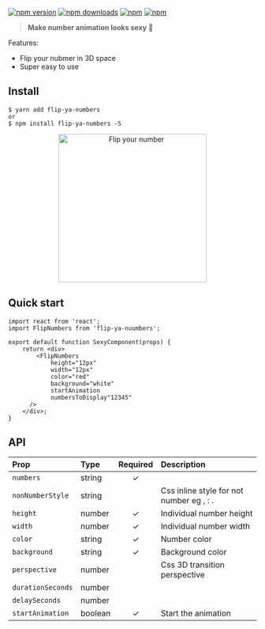 [![npm version](https://img.shields.io/npm/v/flip-ya-nuumbers.svg?style=flat-square)](https://www.npmjs.com/package/flip-ya-nuumbers)
[![npm downloads](https://img.shields.io/npm/dm/flip-ya-nuumbers.svg?style=flat-square)](https://www.npmjs.com/package/flip-ya-nuumbers)
[![npm](https://img.shields.io/npm/dt/flip-ya-nuumbers.svg?style=flat-square)](https://www.npmjs.com/package/flip-ya-nuumbers)
[![npm](https://img.shields.io/npm/l/flip-ya-nuumbers.svg?style=flat-square)](https://www.npmjs.com/package/flip-ya-nuumbers)

> **Make number animation looks sexy** :clap:

Features:

* Flip your nubmer in 3D space
* Super easy to use

## Install

    $ yarn add flip-ya-numbers
    or
    $ npm install flip-ya-numbers -S


<p align="center">
    <img width="300" src="https://raw.githubusercontent.com/bluebill1049/flip-ya-nuumbers/master/example/flip-ya-nuumbers.gif" alt="Flip your number" />
</p>


## Quick start

    import react from 'react';
    import FlipNumbers from 'flip-ya-nuumbers';

    export default function SexyComponent(props) {
        return <div>
            <FlipNumbers
                height="12px"
                width="12px"
                color="red"
                background="white"
                startAnimation
                numbersToDisplay"12345"
          />
        </div>;
    }

## API

| Prop                  | Type     | Required | Description                                                                            |
| :-------------------- | :------- | :------: | :------------------------------------------------------------------------------------- |
| `numbers`      | string  |    ✓     |                                  |
| `nonNumberStyle`            | string    |          | Css inline style for not number eg , : . |
| `height`              | number |    ✓      | Individual number height |
| `width`              | number |    ✓      | Individual number width |
| `color`              | string |     ✓     | Number color |
| `background`              | string |    ✓      | Background color |
| `perspective`              | number |          | Css 3D transition perspective |
| `durationSeconds`              | number |          |  |
| `delaySeconds`              | number |          |  |
| `startAnimation`              | boolean |     ✓     | Start the animation |
